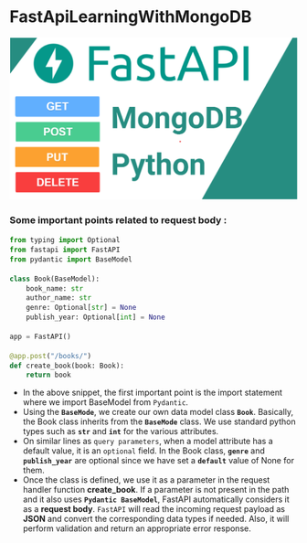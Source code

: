 # FastApiLearningWithMongoDB

![FastAPI official Img](./ImpSS/FastAPI_SS-Doc.png)


### Some important points related to request body :
```python
from typing import Optional
from fastapi import FastAPI
from pydantic import BaseModel

class Book(BaseModel):
    book_name: str
    author_name: str
    genre: Optional[str] = None
    publish_year: Optional[int] = None

app = FastAPI()

@app.post("/books/")
def create_book(book: Book):
    return book

```
- In the above snippet, the first important point is the import statement where we import BaseModel from `Pydantic`.
- Using the **`BaseMode`**, we create our own data model class **`Book`**. Basically, the Book class inherits from the **`BaseMode`** class. We use standard python types such as **`str`** and **`int`** for the various attributes.
- On similar lines as `query parameters`, when a model attribute has a default value, it is an `optional` field. In the Book class, **`genre`** and **`publish_year`** are optional since we have set a **`default`** value of None for them.
- Once the class is defined, we use it as a parameter in the request handler function **create_book**. If a parameter is not present in the path and it also uses **`Pydantic BaseModel`**, FastAPI automatically considers it as a **request body**. `FastAPI` will read the incoming request payload as **JSON** and convert the corresponding data types if needed. Also, it will perform validation and return an appropriate error response.